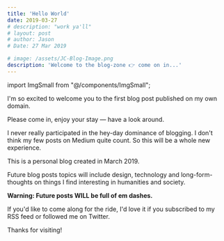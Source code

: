 ```yaml
---
title: 'Hello World'
date: 2019-03-27
# description: "work ya'll"
# layout: post
# author: Jason
# Date: 27 Mar 2019

# image: /assets/JC-Blog-Image.png
description: 'Welcome to the blog-zone 👉 come on in...'
---
```


import ImgSmall from "@/components/ImgSmall";

<!-- <ImgSmall image="https://picsum.photos/536/354" /> -->

<!-- ![Seaside Picsum](https://picsum.photos/536/354){ height=50 } -->

I'm so excited to welcome you to the first blog post published on my own domain.

Please come in, enjoy your stay — have a look around.

I never really participated in the hey-day dominance of blogging. I don't think my few posts on Medium quite count. So this will be a whole new experience.

This is a personal blog created in March 2019.

Future blog posts topics will include design, technology and long-form-thoughts on things I find interesting in humanities and society.

**Warning: Future posts WILL be full of em dashes.**

If you'd like to come along for the ride, I'd love it if you subscribed to my RSS feed or followed me on Twitter.

Thanks for visiting!
